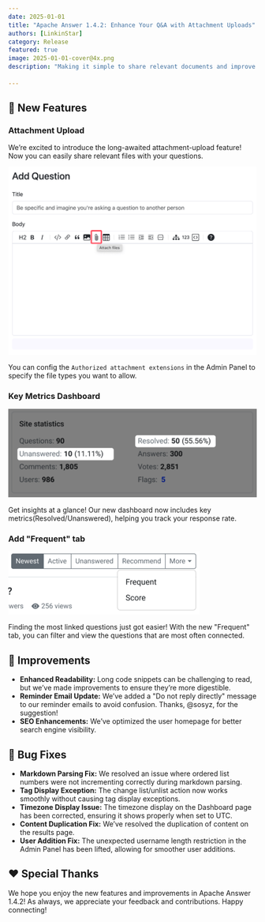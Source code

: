```yaml
---
date: 2025-01-01
title: "Apache Answer 1.4.2: Enhance Your Q&A with Attachment Uploads"
authors: [LinkinStar]
category: Release
featured: true
image: 2025-01-01-cover@4x.png
description: "Making it simple to share relevant documents and improve the quality of your Q&A."

---
```


## 🎉 New Features
### Attachment Upload 

We’re excited to introduce the long-awaited attachment-upload feature! Now you can easily share relevant files with your questions.

![attachment-upload.png](attachment-upload.png)


You can config the `Authorized attachment extensions` in the Admin Panel to specify the file types you want to allow.

### Key Metrics Dashboard 

![rate-resolved-unanswered-metrics.png](rate-resolved-unanswered-metrics.png)

Get insights at a glance! Our new dashboard now includes key metrics(Resolved/Unanswered), helping you track your response rate.

### Add "Frequent" tab

![frequent-tab.png](frequent-tab.png)

Finding the most linked questions just got easier! With the new "Frequent" tab, you can filter and view the questions that are most often connected.

## 🔧 Improvements
- **Enhanced Readability:** Long code snippets can be challenging to read, but we’ve made improvements to ensure they’re more digestible. 
- **Reminder Email Update:** We’ve added a "Do not reply directly" message to our reminder emails to avoid confusion. Thanks, @sosyz, for the suggestion!
- **SEO Enhancements:** We’ve optimized the user homepage for better search engine visibility.

## 🐞 Bug Fixes
- **Markdown Parsing Fix:** We resolved an issue where ordered list numbers were not incrementing correctly during markdown parsing.
- **Tag Display Exception:** The change list/unlist action now works smoothly without causing tag display exceptions.
- **Timezone Display Issue:** The timezone display on the Dashboard page has been corrected, ensuring it shows properly when set to UTC.
- **Content Duplication Fix:** We’ve resolved the duplication of content on the results page.
- **User Addition Fix:** The unexpected username length restriction in the Admin Panel has been lifted, allowing for smoother user additions.

## ❤️ Special Thanks
We hope you enjoy the new features and improvements in Apache Answer 1.4.2! As always, we appreciate your feedback and contributions. Happy connecting!